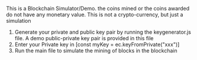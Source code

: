 This is a Blockchain Simulator/Demo. the coins mined or the coins awarded do not have any monetary value. This is not a crypto-currency, but just a simulation

1. Generate your private and public key pair by running the keygenerator.js file. A demo public-private key pair is provided in this file
2. Enter your Private key in [const myKey = ec.keyFromPrivate("xxx")]
3. Run the main file to simulate the mining of blocks in the blockchain

